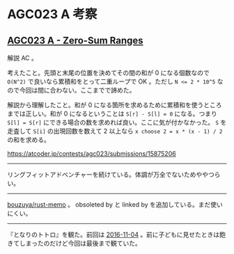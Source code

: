 # AGC023 A 考察

## [AGC023 A - Zero-Sum Ranges](https://atcoder.jp/contests/agc023/tasks/agc023_a)

解説 AC 。

考えたこと。先頭と末尾の位置を決めてその間の和が 0 になる個数なので `O(N^2)` で良いなら累積和をとって二重ループで OK 。ただし `N <= 2 * 10^5` なので今回は間に合わない。ここまでで諦めた。

解説から理解したこと。和が 0 になる箇所を求めるために累積和を使うところまでは正しい。和が 0 になるということは `S[r] - S[l] = 0` になる。つまり `S[l] = S[r]` にできる場合の数を求めれば良い。ここに気が付かなかった。 `S` を走査して `S[i]` の出現回数を数えて 2 以上なら `x choose 2 = x * (x - 1) / 2` の和を求める。

<https://atcoder.jp/contests/agc023/submissions/15875206>

---

リングフィットアドベンチャーを続けている。体調が万全でないためややつらい。

---

[bouzuya/rust-memo][] 。 obsoleted by と linked by を追加している。まだ使いにくい。

---

『となりのトトロ』を観た。前回は [2016-11-04][] 。前に子どもに見せたときは飽きてしまったのだけど今回は最後まで観ていた。

[2016-11-04]: https://blog.bouzuya.net/2016/11/04/
[bouzuya/rust-memo]: https://github.com/bouzuya/rust-memo
